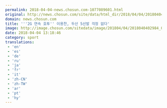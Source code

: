 ```yaml
---
permalink: 2018-04-04-news.chosun.com-1077089601.html
original: http://news.chosun.com/site/data/html_dir/2018/04/04/2018040403071.html
domain: news.chosun.com
title: '''2G 연속 호투'' 이용찬, 두산 5선발 걱정 없다'
image: http://image.chosun.com/sitedata/image/201804/04/2018040402984_0.jpg
date: 2018-04-04 13:18:46
category: sport
translations: 
 - 'en'
 - 'es'
 - 'de'
 - 'ru'
 - 'ja'
 - 'fr'
 - 'it'
 - 'zh-CN'
 - 'zh-TW'
 - 'ar'
 - 'pt'
 - 'hy'
---
```


